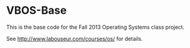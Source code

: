 VBOS-Base
============

This is the base code for the Fall 2013 Operating Systems class project.

See http://www.labouseur.com/courses/os/ for details.
